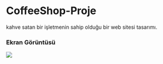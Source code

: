 # CoffeeShop-Proje

<p>kahve satan bir işletmenin sahip olduğu bir web sitesi tasarımı.</p>

<h3>Ekran Görüntüsü</h3>

![](CoffeeShop.gif)
